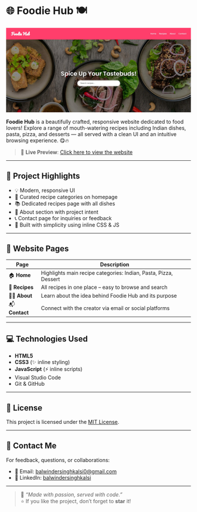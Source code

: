 # 🌐 Foodie Hub 🍽️

![Foodie Hub Preview](https://github.com/BSKalsi0/Foodie_Hub_Recipes_website/blob/main/github-preview.jpg) 

**Foodie Hub** is a beautifully crafted, responsive website dedicated to food lovers! Explore a range of mouth-watering recipes including Indian dishes, pasta, pizza, and desserts — all served with a clean UI and an intuitive browsing experience. 😋🔥

> 🔗 **Live Preview**: [Click here to view the website](https://bskalsi0.github.io/Foodie_Hub_Recipes_website/)

---

## 📌 Project Highlights

- 💡 Modern, responsive UI
- 🍲 Curated recipe categories on homepage
- 📚 Dedicated recipes page with all dishes
- 🙋 About section with project intent
- 📞 Contact page for inquiries or feedback
- 🎨 Built with simplicity using inline CSS & JS

---

## 📂 Website Pages

| Page        | Description                                                                 |
|-------------|-----------------------------------------------------------------------------|
| 🏠 **Home**     | Highlights main recipe categories: Indian, Pasta, Pizza, Dessert          |
| 📖 **Recipes**  | All recipes in one place – easy to browse and search                      |
| 👨‍🍳 **About**    | Learn about the idea behind Foodie Hub and its purpose                    |
| 📬 **Contact**  | Connect with the creator via email or social platforms                    |

---

## 💻 Technologies Used

- **HTML5**
- **CSS3** (✨ inline styling)
- **JavaScript** (⚡ inline scripts)
- Visual Studio Code
- Git & GitHub

---

## 📃 License

This project is licensed under the [MIT License](https://github.com/BSKalsi0/Foodie_Hub_Recipes_website/blob/main/LICENSE).

---

## 👋 Contact Me

For feedback, questions, or collaborations:

- 📧 Email: [balwindersinghkalsi0@gmail.com](mailto:balwindersinghkalsi0@gmail.com)
- 🔗 LinkedIn: [balwindersinghkalsi](https://www.linkedin.com/in/balwindersinghkalsi/)

---

> 🧠 _“Made with passion, served with code.”_  
> ⭐ If you like the project, don’t forget to **star** it!

